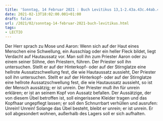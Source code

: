 ```yaml
---
title: 'Sonntag, 14 Februar 2021 : Buch Levitikus 13,1-2.43a.43c.44ab.45-46.'
date: 2021-02-13T18:02:00.001+01:00
draft: false
url: /2021/02/sonntag-14-februar-2021-buch-levitikus.html
tags: 
- LECTIO
---
```


Der Herr sprach zu Mose und Aaron: Wenn sich auf der Haut eines Menschen eine Schwellung, ein Ausschlag oder ein heller Fleck bildet, liegt Verdacht auf Hautaussatz vor. Man soll ihn zum Priester Aaron oder zu einem seiner Söhne, den Priestern, führen. Der Priester soll ihn untersuchen. Stellt er auf der Hinterkopf- oder auf der Stirnglatze eine hellrote Aussatzschwellung fest, die wie Hautaussatz aussieht, Der Priester soll ihn untersuchen. Stellt er auf der Hinterkopf- oder auf der Stirnglatze eine hellrote Aussatzschwellung fest, die wie Hautaussatz aussieht, so ist der Mensch aussätzig; er ist unrein. Der Priester muß ihn für unrein erklären; er ist an seinem Kopf von Aussatz befallen. Der Aussätzige, der von diesem Übel betroffen ist, soll eingerissene Kleider tragen und das Kopfhaar ungepflegt lassen; er soll den Schnurrbart verhüllen und ausrufen: Unrein! Unrein! Solange das Übel besteht, bleibt er unrein; er ist unrein. Er soll abgesondert wohnen, außerhalb des Lagers soll er sich aufhalten.